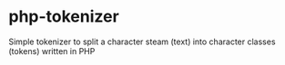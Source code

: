 php-tokenizer
=============

Simple tokenizer to split a character steam (text) into character classes (tokens) written in PHP
